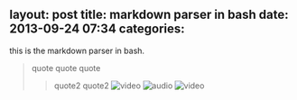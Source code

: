 layout: post
title: markdown parser in bash
date: 2013-09-24 07:34
categories:
---

this is the markdown parser in bash.
> quote
> quote
> quote
> > quote2
> > quote2
![video](Kwwl9jiJ1A4)
![audio](dumb-ways-to-die-youtube)
![video](howls-moving-castle-soundtrack-sky-stroll-with-download-link)
